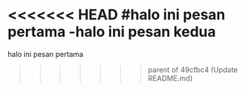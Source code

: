 <<<<<<< HEAD
#halo ini pesan pertama
-halo ini pesan kedua
=======
halo ini pesan pertama
>>>>>>> parent of 49cfbc4 (Update README.md)
